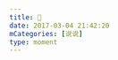 ```yaml
---
title: 🌸
date: 2017-03-04 21:42:20
mCategories: [说说]
type: moment
---
```


<div id="pics-20170304214220"></div>

<script>
var data = [
    {"link": "2017-03-04_000000.jpeg", "type": "shuoshuo"}
];
picsRender(data, "pics-20170304214220");
</script>
